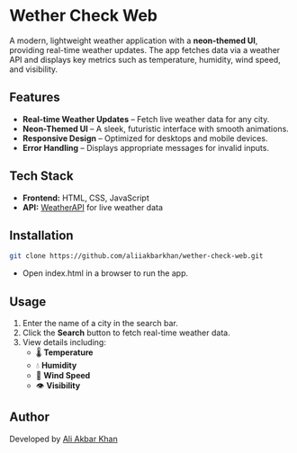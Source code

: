 # Wether Check Web 

A modern, lightweight weather application with a **neon-themed UI**, providing real-time weather updates. The app fetches data via a weather API and displays key metrics such as temperature, humidity, wind speed, and visibility.  

## **Features**  
- **Real-time Weather Updates** – Fetch live weather data for any city.  
- **Neon-Themed UI** – A sleek, futuristic interface with smooth animations.  
- **Responsive Design** – Optimized for desktops and mobile devices.  
- **Error Handling** – Displays appropriate messages for invalid inputs.  

## **Tech Stack**  
- **Frontend:** HTML, CSS, JavaScript  
- **API:** [WeatherAPI](https://www.weatherapi.com/) for live weather data  

## **Installation**  
```sh
git clone https://github.com/aliiakbarkhan/wether-check-web.git
```

- Open index.html in a browser to run the app.

## **Usage**
1. Enter the name of a city in the search bar.  
2. Click the **Search** button to fetch real-time weather data.  
3. View details including:  
   - 🌡 **Temperature**  
   - 💧 **Humidity**  
   - 💨 **Wind Speed**  
   - 👁 **Visibility**
  
## **Author**

Developed by [Ali Akbar Khan](https://github.com/aliiakbarkhan)  

